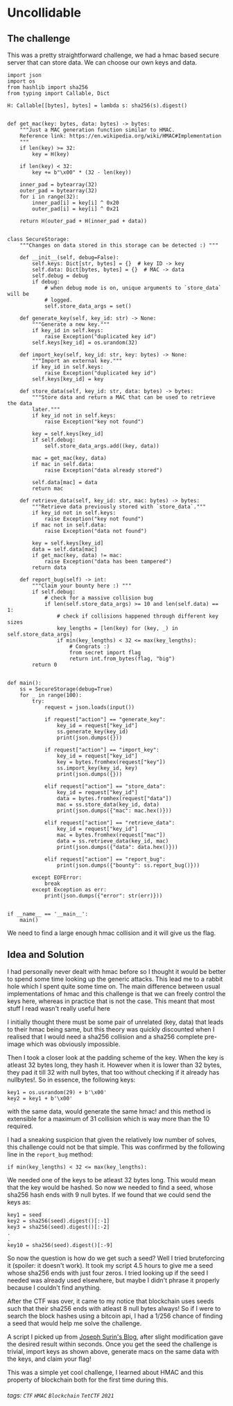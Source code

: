 # Uncollidable
## The challenge
This was a pretty straightforward challenge, we had a hmac based secure server that can store data. We can choose our own keys and data.
```python=
import json
import os
from hashlib import sha256
from typing import Callable, Dict

H: Callable[[bytes], bytes] = lambda s: sha256(s).digest()


def get_mac(key: bytes, data: bytes) -> bytes:
    """Just a MAC generation function similar to HMAC.
    Reference link: https://en.wikipedia.org/wiki/HMAC#Implementation
    """
    if len(key) >= 32:
        key = H(key)

    if len(key) < 32:
        key += b"\x00" * (32 - len(key))

    inner_pad = bytearray(32)
    outer_pad = bytearray(32)
    for i in range(32):
        inner_pad[i] = key[i] ^ 0x20
        outer_pad[i] = key[i] ^ 0x21

    return H(outer_pad + H(inner_pad + data))


class SecureStorage:
    """Changes on data stored in this storage can be detected :) """

    def __init__(self, debug=False):
        self.keys: Dict[str, bytes] = {}  # key ID -> key
        self.data: Dict[bytes, bytes] = {}  # MAC -> data
        self.debug = debug
        if debug:
            # when debug mode is on, unique arguments to `store_data` will be
            # logged.
            self.store_data_args = set()

    def generate_key(self, key_id: str) -> None:
        """Generate a new key."""
        if key_id in self.keys:
            raise Exception("duplicated key id")
        self.keys[key_id] = os.urandom(32)

    def import_key(self, key_id: str, key: bytes) -> None:
        """Import an external key."""
        if key_id in self.keys:
            raise Exception("duplicated key id")
        self.keys[key_id] = key

    def store_data(self, key_id: str, data: bytes) -> bytes:
        """Store data and return a MAC that can be used to retrieve the data
        later."""
        if key_id not in self.keys:
            raise Exception("key not found")

        key = self.keys[key_id]
        if self.debug:
            self.store_data_args.add((key, data))

        mac = get_mac(key, data)
        if mac in self.data:
            raise Exception("data already stored")

        self.data[mac] = data
        return mac

    def retrieve_data(self, key_id: str, mac: bytes) -> bytes:
        """Retrieve data previously stored with `store_data`."""
        if key_id not in self.keys:
            raise Exception("key not found")
        if mac not in self.data:
            raise Exception("data not found")

        key = self.keys[key_id]
        data = self.data[mac]
        if get_mac(key, data) != mac:
            raise Exception("data has been tampered")
        return data

    def report_bug(self) -> int:
        """Claim your bounty here :) """
        if self.debug:
            # check for a massive collision bug
            if len(self.store_data_args) >= 10 and len(self.data) == 1:
                # check if collisions happened through different key sizes
                key_lengths = [len(key) for (key, _) in self.store_data_args]
                if min(key_lengths) < 32 <= max(key_lengths):
                    # Congrats :)
                    from secret import flag
                    return int.from_bytes(flag, "big")
        return 0


def main():
    ss = SecureStorage(debug=True)
    for _ in range(100):
        try:
            request = json.loads(input())

            if request["action"] == "generate_key":
                key_id = request["key_id"]
                ss.generate_key(key_id)
                print(json.dumps({}))

            if request["action"] == "import_key":
                key_id = request["key_id"]
                key = bytes.fromhex(request["key"])
                ss.import_key(key_id, key)
                print(json.dumps({}))

            elif request["action"] == "store_data":
                key_id = request["key_id"]
                data = bytes.fromhex(request["data"])
                mac = ss.store_data(key_id, data)
                print(json.dumps({"mac": mac.hex()}))

            elif request["action"] == "retrieve_data":
                key_id = request["key_id"]
                mac = bytes.fromhex(request["mac"])
                data = ss.retrieve_data(key_id, mac)
                print(json.dumps({"data": data.hex()}))

            elif request["action"] == "report_bug":
                print(json.dumps({"bounty": ss.report_bug()}))

        except EOFError:
            break
        except Exception as err:
            print(json.dumps({"error": str(err)}))


if __name__ == '__main__':
    main()
```

We need to find a large enough hmac collision and it will give us the flag.

## Idea and Solution
I had personally never dealt with hmac before so I thought it would be better to spend some time looking up the generic attacks. This lead me to a rabbit hole which I spent quite some time on. The main difference between usual implementations of hmac and this challenge is that we can freely control the keys here, whereas in practice that is not the case. This meant that most stuff I read wasn't really useful here

I initially thought there must be some pair of unrelated (key, data) that leads to their hmac being same, but this theory was quickly discounted when I realised that I would need a sha256 collision and a sha256 complete pre-image which was obviously impossible.

Then I took a closer look at the padding scheme of the key. When the key is atleast 32 bytes long, they hash it. However when it is lower than 32 bytes, they pad it till 32 with null bytes, that too without checking if it already has nullbytes!. So in essence, the following keys:
```python=
key1 = os.usrandom(29) + b'\x00'
key2 = key1 + b'\x00'
```
with the same data, would generate the same hmac! and this method is extensible for a maximum of 31 collision which is way more than the 10 required.

I had a sneaking suspicion that given the relatively low number of solves, this challenge could not be that simple. This was confirmed by the following line in the `report_bug` method:
```python=
if min(key_lengths) < 32 <= max(key_lengths):
```

We needed one of the keys to be atleast 32 bytes long. This would mean that the key would be hashed. So now we needed to find a seed, whose sha256 hash ends with 9 null bytes. If we found that we could send the keys as:

```python=
key1 = seed
key2 = sha256(seed).digest()[:-1]
key3 = sha256(seed).digest()[:-2]
.
.
key10 = sha256(seed).digest()[:-9]
```

So now the question is how do we get such a seed?
Well I tried bruteforcing it (spoiler: it doesn't work). It took my script 4.5 hours to give me a seed whose sha256 ends with just four zeros. I tried looking up if the seed I needed was already used elsewhere, but maybe I didn't phrase it properly because I couldn't find anything.

After the CTF was over, it came to my notice that blockchain uses seeds such that their sha256 ends with atleast 8 null bytes always! So if I were to search the block hashes using a bitcoin api, I had a 1/256 chance of finding a seed that would help me solve the challenge.

A script I picked up from [Joseph Surin's Blog](https://www.josephsurin.me/posts/2020-11-23-dragon-ctf-2020-bit-flip-writeups#bit-flip-2), after slight modification gave the desired result within seconds. Once you get the seed the challenge is trivial, import keys as shown above, generate macs on the same data with the keys, and claim your flag!

This was a simple yet cool challenge, I learned about HMAC and this property of blockchain both for the first time during this.

###### tags: `CTF` `HMAC` `Blockchain` `TetCTF` `2021`
